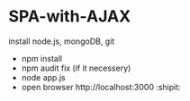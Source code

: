 # SPA-with-AJAX



install node.js, mongoDB, git


- npm install
- npm audit fix (if it necessery)
- node app.js
- open browser http://localhost:3000 :shipit:

